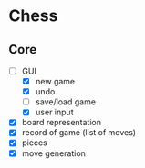# Chess

## Core
- [ ] GUI
  - [x] new game
  - [x] undo
  - [ ] save/load game
  - [x] user input
- [x] board representation
- [x] record of game (list of moves)
- [x] pieces
- [x] move generation
